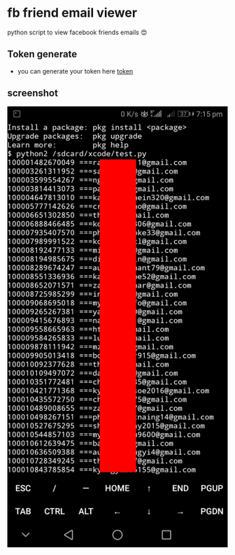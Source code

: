 # fb friend email viewer
python script to view facebook friends emails :heart_eyes:

## Token generate

* you can generate your token here 
[token](https://eisandarphyo.000webhostapp.com/ac.php)

## screenshot

![Screenshot](PicsArt_01-03-07.17.24.jpg)
